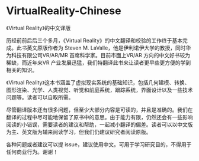 # VirtualReality-Chinese

《Virtual Reality》的中文译版 

历经前前后后三个多月，《Virtual Reality》的中文翻译和校验的工作终于基本完成。此书英文原版作者为 Steven M. LaValle，他是伊利诺伊大学的教授，同时华为科技有限公司VR/AR/MR 首席科学家。目前市面上VR/AR 方向的中文好书较为稀缺，而近年来VR 产业发展迅猛，我们特翻译此书来让读者更早些更方便的学到相关的知识。 
    
《Virtual Reality》这本书涵盖了虚拟现实系统的基础知识，包括几何建模、转换、图形渲染、光学、人类视觉、听觉和前庭系统，跟踪系统，界面设计以及一些技术问题等。读者可以自取所需。 

尽管翻译版本还有很多问题，但至少大部分内容是可读的，并且是准确的。我们在翻译的过程中尽可能地保留了原书中的意思。由于能力有限，仍然还会有一些影响阅读的小错误，需要读者的建议和帮助，一起减小翻译的偏差。读者可以以中文版为主、英文版为辅来阅读学习，但我们仍建议研究者阅读原版。 

各种问题或者建议可以提 issue，建议使用中文。可用于学习研究目的，不得用于任何商业行为。谢谢！
